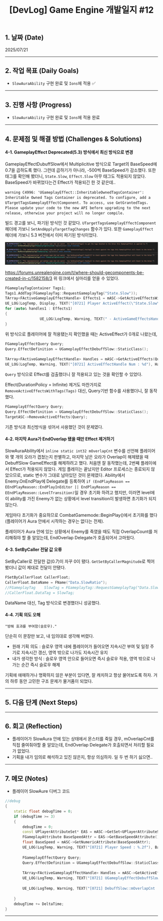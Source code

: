 ﻿---
title: "[DevLog] Game Engine 개발일지 #12"
excerpt: Game Engine 개발일지
categories:
  - DevLog
tags:
  - 개발일지
  - QuantumVerge
  - UnrealEngine
---
## 1. 날짜 (Date)

2025/07/21

---

## 2. 작업 목표 (Daily Goals)

- `SlowAuraAbility` 구현 완료 및 `Ions`에 적용 ✅

---

## 3. 진행 사항 (Progress)

- `SlowAuraAbility` 구현 완료 및 `Ions`에 적용 완료

---

## 4. 문제점 및 해결 방법 (Challenges & Solutions)

#### 4-1. GameplayEffect Deprecated(5.3) 방식에서 최신 방식으로 변경

 GameplayEffectDubuffSlow에서 Multiplicitive 방식으로 Target의 BaseSpeed에 0.7을 곱하도록 했다. 그런데 곱하기가 아니라, -500씩 BaseSpeed가 감소했다. 또한 태그를 확인해 봤더니, `State.Slow`, `Effect.Slow` 아무 태그도 적용되지 않았다. BaseSpeed가 바뀌었다는건 Effect가 적용되긴 한 것 같은데.. 
 
 `warning C4996: 'UGameplayEffect::InheritableOwnedTagsContainer': Inheritable Owned Tags Container is deprecated. To configure, add a UTargetTagsGameplayEffectComponent. To access, use GetGrantedTags. Please update your code to the new API before upgrading to the next release, otherwise your project will no longer compile.` 
 
 빌드 경고를 보니, 파기된 방식인 것 같았다. `UTargetTagsGameplayEffectComponent` 헤더에 가보니 `SetAndApplyTargetTagChanges` 함수가 있다. 또한 `GameplayEffect` 헤더에 가보니 5.3 버전에서 이미 파기된 방식이었다.

![DeprecatedMethods](https://raw.githubusercontent.com/Hyun-Soon/Hyun-Soon.github.io/refs/heads/main/_posts/asset/DevLog/GameplayEffectDeprecated.png)

https://forums.unrealengine.com/t/where-should-gecomponents-be-created-in-c/1582158/3
위 링크에서 실마리를 얻을 수 있었다.

```c++
FGameplayTagContainer Tags1;
Tags1.AddTag(FGameplayTag::RequestGameplayTag("State.Slow"));
TArray<FActiveGameplayEffectHandle> Effects1 = mASC->GetActiveEffectsWithAllTags(Tags1);
UE_LOG(LogTemp, Display, TEXT("[0721] Player ActiveEffect(\"State.Slow\") Num : %d"), Effects1.Num());
for (auto& handles1 : Effects1)
{
				UE_LOG(LogTemp, Warning, TEXT("	- ActiveGameEffectsHandle to string : %s"), *handles1.ToString());
}
```
위 방식으로 플레이어에 잘 적용됐는지 확인했을 때는 ActiveEffect가 0개로 나왔는데,

```c++
FGameplayEffectQuery Query;
Query.EffectDefinition = UGameplayEffectDebuffSlow::StaticClass();

TArray<FActiveGameplayEffectHandle> Handles = mASC->GetActiveEffects(Query);
UE_LOG(LogTemp, Warning, TEXT("[0721] ActiveEffectHandle Num : %d"), Handles.Num());
```

`Query` 방식으로 Effect를 검출했더니 잘 적용되고 있는 것을 확인할 수 있었다.

Effect(DurationPolicy = Infinite) 제거도 마찬가지로 `RemoveActiveEffectsWithTags(Tags)` 대신, Query기반 함수를 사용했더니, 잘 동작했다.

```c++
FGameplayEffectQuery Query;
Query.EffectDefinition = UGameplayEffectDebuffSlow::StaticClass();
TargetASC->RemoveActiveEffects(Query);
```

기존 방식과 최신방식을 섞어서 사용했던 것이 문제였다. 

#### 4-2. 마지막 Aura가 EndOverlap 됐을 때만 Effect 제거하기

SlowAuraAbility에서 `inline static int32 mOverlapCnt` 변수를 선언해 플레이어와 몇 개의 오라가 겹쳤는지 판별하고, 마지막 남은 오라가 Overlap이 해제됐을 때 DebuffSlow GameEffect를 해제하려고 했다. 처음엔 잘 동작했는데, 2번째 플레이에서 Effect가 적용되지 않았다. 게임 플레이는 끝났지만 Editor 프로세스는 종료되지 않았으므로, static 변수가 그대로 남아있던 것이 문제였다. Ability에서 Enemy.OnEndPlay에 Delegate를 등록하여 `if (EndPlayReason == EEndPlayReason::EndPlayInEditor || EndPlayReason == EEndPlayReason::LevelTransition)`일 경우 초기화 하려고 했지만, 이러면 level에 이 ability를 가진 Enemy가 없는 상황에서 level transition이 발생하면 초기화가 되지 않는다. 

게임마다 초기화가 중요하므로 CombatGamemode::BeginPlay()에서 초기화를 했다(플레이어가 Aura 안에서 시작하는 경우는 없다는 전제).

플레이어가 Aura 안에 있는 상황에서 Enemy를 죽였을 때도 직접 OverlapCount를 처리해줘야 할 줄 알았는데, EndOverlap Delegate가 호출되어서 고마웠다.

#### 4-3. SetByCaller 전달 값 오류

SetByCaller로 전달한 값(0.7)이 자꾸 0이 됐다. `GetSetByCallerMagnitude`로 찍어봤더니 값이 제대로 전달이 안됐다.
```c++
FSetByCallerFloat CallerFloat;
CallerFloat.DataName = FName("Data.SlowRatio");
//FGameplayTag    SlowTag = FGameplayTag::RequestGameplayTag("Data.SlowRatio");
//CallerFloat.DataTag = SlowTag;
```

DataName 대신, Tag 방식으로 변경했더니 성공했다.

#### 4-4. 기획 의도 오해

`"방해 효과를 부여함(슬로우)."`

단순히 이 문장만 보고, 내 임의대로 생각해 버렸다.
- 원래 기획 의도 : 슬로우 영역 내에 플레이어가 들어오면 지속시간 부여 및 일정 주기로 지속시간 갱신, 영역 밖으로 나가도 지속시간 유지
- 내가 생각한 방식 : 슬로우 영역 안으로 들어오면 즉시 슬로우 적용, 영역 밖으로 나가는 순간 즉시 슬로우 해제

기획에 애매하거나 명확하지 않은 부분이 있다면, 잘 캐치하고 항상 물어보도록 하자. 거의 하루 동안 고민한 구조 문제가 물거품이 되었다.

---

## 5. 다음 단계 (Next Steps)



---

## 6. 회고 (Reflection)

- 플레이어가 SlowAura 안에 있는 상태에서 몬스터를 죽일 경우, mOverlapCnt를 직접 줄여줘야할 줄 알았는데, EndOverlap Delegate가 호출되면서 처리할 필요가 없었다.
- 기획을 내가 임의로 해석하고 있진 않은지, 항상 의심하자. 일 두 번 하기 싫으면..

---

## 7. 메모 (Notes)

- 플레이어 SlowAure 디버그 코드
```c++
//debug
{
	static float debugTime = 0;
	if (debugTime >= 3)
	{
		debugTime = 0;
		const UPlayerAttributeSet* EAS = mASC->GetSet<UPlayerAttributeSet>();
		FGameplayAttribute BaseSpeedAttr = EAS->GetBaseSpeedAttribute();
		float BaseSpeed = mASC->GetNumericAttribute(BaseSpeedAttr);
		UE_LOG(LogTemp, Warning, TEXT("[0721] Player Speed : %.2f"), BaseSpeed);

		FGameplayEffectQuery Query;
		Query.EffectDefinition = UGameplayEffectDebuffSlow::StaticClass();

		TArray<FActiveGameplayEffectHandle> Handles = mASC->GetActiveEffects(Query);
		UE_LOG(LogTemp, Warning, TEXT("[0721] UGameplayEffectDebuffSlow Num : %d"), Handles.Num());

		UE_LOG(LogTemp, Warning, TEXT("[0721] DebuffSlow::mOverlapCnt : %d"), UEnemySlowAuraAbility::mOverlapCnt);
		
	}
	debugTime += DeltaTime;
}
```

---

